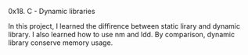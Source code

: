 0x18. C - Dynamic libraries

In this project, I learned the diffirence between static lirary and dynamic library. I also learned how to use nm and ldd. By comparison, dynamic library conserve memory usage.
